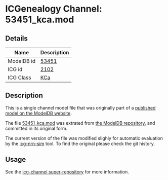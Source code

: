 # ICGenealogy Channel: 53451\_kca.mod

## Details

Name | Description
---- | -----------
ModelDB id | [53451](http://senselab.med.yale.edu/ModelDB/ShowModel.cshtml?model=53451)
ICG id | [2102](http://icg.neurotheory.ox.ac.uk/channels/5/2102)
ICG Class | [KCa](http://icg.neurotheory.ox.ac.uk/channels/5)

## Description

This is a single channel model file that was originally part of a [published model on the ModelDB website](http://senselab.med.yale.edu/ModelDB/ShowModel.cshtml?model=53451).


The file [53451\_kca.mod](53451_kca.mod) was extrated from [the ModelDB repository](http://senselab.med.yale.edu/ModelDB/ShowModel.cshtml?model=53451), and committed in its original form.

The current version of the file was modified slighly for automatic evaluation by the [icg-nrn-sim](https://github.com/icgenealogy/icg-nrn-sim) tool. To find the original please check the git history.


## Usage

See the [icg-channel super-repository](https://github.com/icgenealogy/icg-channels) for more information.